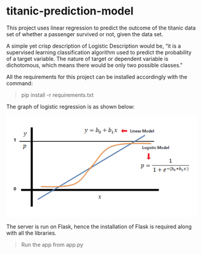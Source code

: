 # titanic-prediction-model
This project uses linear regression to predict the outcome of the titanic data set of whether a passenger survived or not, given the data set. 

A simple yet crisp description of Logistic Description would be, “it is a supervised learning classification algorithm used to predict the probability of a target variable. The nature of target or dependent variable is dichotomous, which means there would be only two possible classes."
 
All the requirements for this project can be installed accordingly with the command: 
> pip install -r requirements.txt 

The graph of logistic regression is as shown below:

[![](https://raw.githubusercontent.com/sohamds1/titanic-prediction-model/main/proj%20pics/1.png)](https://raw.githubusercontent.com/sohamds1/titanic-prediction-model/main/proj%20pics/1.png)

The server is run on Flask, hence the installation of Flask is required along with all the libraries.

> Run the app from app.py
